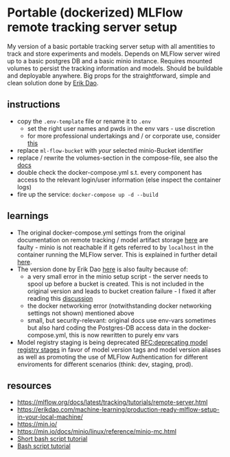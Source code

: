# Portable (dockerized) MLFlow remote tracking server setup

My version of a basic portable tracking server setup with all amentities to track and store experiments and models. Depends on MLFlow server wired up to a basic postgres DB and a basic minio instance. Requires mounted volumes to persist the tracking information and models. Should be buildable and deployable anywhere. Big props for the straightforward, simple and clean solution done by [Erik Dao](https://erikdao.com/about/).

## instructions

- copy the `.env-template` file or rename it to `.env`
  - set the right user names and pwds in the env vars - use discretion
  - for more professional undertakings and / or corporate use, consider [this](https://www.docker.com/blog/protecting-secrets-with-docker/)
- replace `ml-flow-bucket` with *your* selected minio-Bucket identifier
- replace / rewrite the volumes-section in the compose-file, see also the [docs](https://docs.docker.com/compose/)
- double check the docker-compose.yml s.t. every component has access to the relevant login/user information (else inspect the container logs)
- fire up the service: `docker-compose up -d --build`

## learnings

- The original docker-compose.yml settings from the original documentation on remote tracking / model artifact storage [here](https://mlflow.org/docs/latest/tracking/tutorials/remote-server.html) are faulty - minio is not reachable if it gets referred to by `localhost` in the container running the MLFlow server. This is explained in further detail [here](https://medium.com/@tuananhbk1996/facts-about-the-differences-between-localhost-127-0-0-1-and-host-docker-internal-fb1e1f8644f5#:~:text=in%20Docker%20Containers-,localhost%20and%20127.0.,running%20inside%20the%20same%20container.).
- The version done by Erik Dao [here](https://erikdao.com/machine-learning/production-ready-mlflow-setup-in-your-local-machine/) is also faulty because of: 
  - a very small error in the minio setup script - the server needs to spool up before a bucket is created. This is not included in the original version and leads to bucket creation failure - I fixed it after reading this [discussion](https://github.com/minio/mc/issues/3599)
  - the docker networking error (notwithstanding docker networking settings not shown) mentioned above
  - small, but security-relevant: original docs use env-vars sometimes but also hard coding the Postgres-DB access data in the docker-compose.yml, this is now rewritten to purely env vars
- Model registry staging is being deprecated [RFC:deprecating model registry stages](https://github.com/mlflow/mlflow/issues/10336) in favor of model version tags and model version aliases as well as promoting the use of MLFlow Authentication for different enviroments for different scenarios (think: dev, staging, prod).
  

## resources

- https://mlflow.org/docs/latest/tracking/tutorials/remote-server.html
- https://erikdao.com/machine-learning/production-ready-mlflow-setup-in-your-local-machine/
- https://min.io/
- https://min.io/docs/minio/linux/reference/minio-mc.html
- [Short bash script tutorial](https://www.youtube.com/watch?v=SPwyp2NG-bE)
- [Bash script tutorial](https://www.youtube.com/watch?v=tK9Oc6AEnR4)
